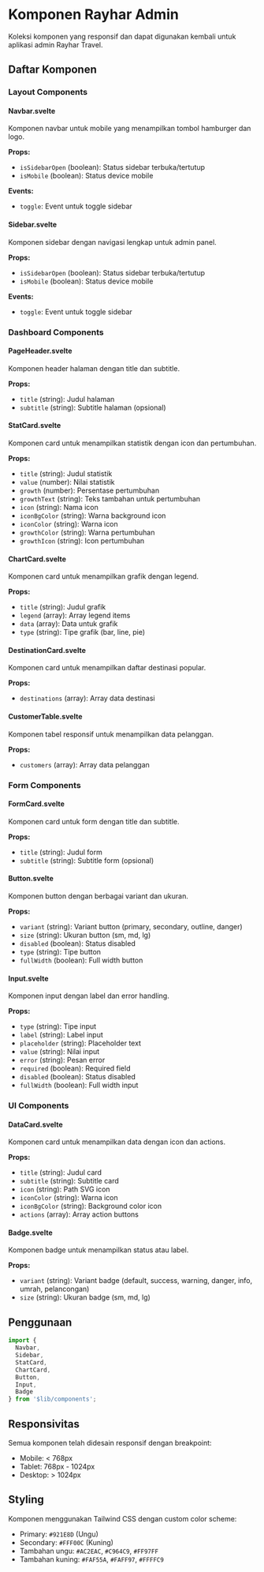 # Komponen Rayhar Admin

Koleksi komponen yang responsif dan dapat digunakan kembali untuk aplikasi admin Rayhar Travel.

## Daftar Komponen

### Layout Components

#### Navbar.svelte
Komponen navbar untuk mobile yang menampilkan tombol hamburger dan logo.

**Props:**
- `isSidebarOpen` (boolean): Status sidebar terbuka/tertutup
- `isMobile` (boolean): Status device mobile

**Events:**
- `toggle`: Event untuk toggle sidebar

#### Sidebar.svelte
Komponen sidebar dengan navigasi lengkap untuk admin panel.

**Props:**
- `isSidebarOpen` (boolean): Status sidebar terbuka/tertutup
- `isMobile` (boolean): Status device mobile

**Events:**
- `toggle`: Event untuk toggle sidebar

### Dashboard Components

#### PageHeader.svelte
Komponen header halaman dengan title dan subtitle.

**Props:**
- `title` (string): Judul halaman
- `subtitle` (string): Subtitle halaman (opsional)

#### StatCard.svelte
Komponen card untuk menampilkan statistik dengan icon dan pertumbuhan.

**Props:**
- `title` (string): Judul statistik
- `value` (number): Nilai statistik
- `growth` (number): Persentase pertumbuhan
- `growthText` (string): Teks tambahan untuk pertumbuhan
- `icon` (string): Nama icon
- `iconBgColor` (string): Warna background icon
- `iconColor` (string): Warna icon
- `growthColor` (string): Warna pertumbuhan
- `growthIcon` (string): Icon pertumbuhan

#### ChartCard.svelte
Komponen card untuk menampilkan grafik dengan legend.

**Props:**
- `title` (string): Judul grafik
- `legend` (array): Array legend items
- `data` (array): Data untuk grafik
- `type` (string): Tipe grafik (bar, line, pie)

#### DestinationCard.svelte
Komponen card untuk menampilkan daftar destinasi popular.

**Props:**
- `destinations` (array): Array data destinasi

#### CustomerTable.svelte
Komponen tabel responsif untuk menampilkan data pelanggan.

**Props:**
- `customers` (array): Array data pelanggan

### Form Components

#### FormCard.svelte
Komponen card untuk form dengan title dan subtitle.

**Props:**
- `title` (string): Judul form
- `subtitle` (string): Subtitle form (opsional)

#### Button.svelte
Komponen button dengan berbagai variant dan ukuran.

**Props:**
- `variant` (string): Variant button (primary, secondary, outline, danger)
- `size` (string): Ukuran button (sm, md, lg)
- `disabled` (boolean): Status disabled
- `type` (string): Tipe button
- `fullWidth` (boolean): Full width button

#### Input.svelte
Komponen input dengan label dan error handling.

**Props:**
- `type` (string): Tipe input
- `label` (string): Label input
- `placeholder` (string): Placeholder text
- `value` (string): Nilai input
- `error` (string): Pesan error
- `required` (boolean): Required field
- `disabled` (boolean): Status disabled
- `fullWidth` (boolean): Full width input

### UI Components

#### DataCard.svelte
Komponen card untuk menampilkan data dengan icon dan actions.

**Props:**
- `title` (string): Judul card
- `subtitle` (string): Subtitle card
- `icon` (string): Path SVG icon
- `iconColor` (string): Warna icon
- `iconBgColor` (string): Background color icon
- `actions` (array): Array action buttons

#### Badge.svelte
Komponen badge untuk menampilkan status atau label.

**Props:**
- `variant` (string): Variant badge (default, success, warning, danger, info, umrah, pelancongan)
- `size` (string): Ukuran badge (sm, md, lg)

## Penggunaan

```javascript
import { 
  Navbar, 
  Sidebar, 
  StatCard, 
  ChartCard, 
  Button, 
  Input,
  Badge 
} from '$lib/components';
```

## Responsivitas

Semua komponen telah didesain responsif dengan breakpoint:
- Mobile: < 768px
- Tablet: 768px - 1024px
- Desktop: > 1024px

## Styling

Komponen menggunakan Tailwind CSS dengan custom color scheme:
- Primary: `#921E8D` (Ungu)
- Secondary: `#FFF00C` (Kuning)
- Tambahan ungu: `#AC2EAC`, `#C964C9`, `#FF97FF`
- Tambahan kuning: `#FAF55A`, `#FAFF97`, `#FFFFC9`
